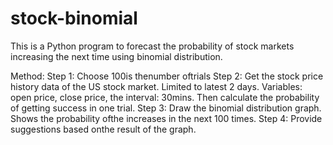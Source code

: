 # stock-binomial
This is a Python program to forecast the probability of stock markets increasing
the next time using binomial distribution.

Method:
Step 1: Choose 100is thenumber oftrials
Step 2: Get the stock price history data of the US stock market. Limited to latest 2 days.
        Variables: open price, close price, the interval: 30mins.
        Then calculate the probability of getting success in one trial.
Step 3: Draw the binomial distribution graph. 
        Shows the probability ofthe increases in the next 100 times.
Step 4: Provide suggestions based onthe result of the graph.
